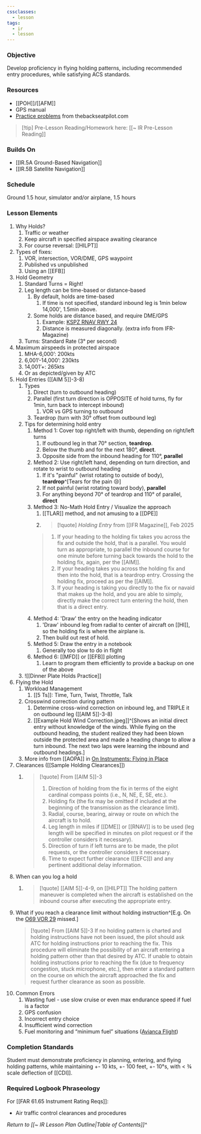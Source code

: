 ```yaml
---
cssclasses:
  - lesson
tags:
  - ir
  - lesson
---
```

### Objective
Develop proficiency in flying holding patterns, including recommended entry procedures, while satisfying ACS standards. 

### Resources
- [[POH]]/[[AFM]]
- GPS manual
- [Practice problems](https://cdn.shopify.com/s/files/1/0556/5101/files/Holding.pdf?1141) from thebackseatpilot.com

> [!tip] Pre-Lesson Reading/Homework here: [[~ IR Pre-Lesson Reading]]

### Builds On
- [[IR.5A Ground-Based Navigation]]
- [[IR.5B Satellite Navigation]]

### Schedule
Ground 1.5 hour, simulator and/or airplane, 1.5 hours 

### Lesson Elements
1. Why Holds?
	1. Traffic or weather
	2. Keep aircraft in specified airspace awaiting clearance
	3. For course reversal: [[HILPT]]
2. Types of fixes:
	1. VOR, intersection, VOR/DME, GPS waypoint
	2. Published vs unpublished
	3. Using an [[EFB]]
3. Hold Geometry
	1. Standard Turns = Right!
	2. Leg length can be time-based or distance-based
		1. By default, holds are time-based
			1. If time is not specified, standard inbound leg is 1min below 14,000', 1.5min above. 
		2. Some holds are distance based, and require DME/GPS
			1. Example: [KSPZ RNAV RWY 24](https://cfijack.com/latest-plate-redirect/?plate=09917r24.PDF)
			2. Distance is measured diagonally. (extra info from IFR-Magazine)
	3. Turns: Standard Rate (3° per second)
4. Maximum airspeeds in protected airspace
	1. MHA-6,000’: 200kts
	2. 6,001’-14,000’: 230kts
	3. 14,001’+: 265kts
	4. Or as depicted/given by ATC
5. Hold Entries ([[AIM 5]]-3-8)
	1. Types
		1. Direct (turn to outbound heading)
		2. Parallel (first turn direction is OPPOSITE of hold turns, fly for 1min, turn back to intercept inbound)
			1. VOR vs GPS turning to outbound
		3. Teardrop (turn with 30° offset from outbound leg)
	2. Tips for determining hold entry
		1. Method 1: Cover top right/left with thumb, depending on right/left turns 
			1. If outbound leg in that 70° section, **teardrop**.
			2. Below the thumb and for the next 180°, **direct**.
			3. Opposite side from the inbound heading for 110°, **parallel**
		2. Method 2: Use right/left hand, depending on turn direction, and rotate to wrist to outbound heading
			1. If it's "painful" (wrist rotating to outside of body), **teardrop**^[Tears for the pain 😢]
			2. If not painful (wrist rotating toward body), **parallel**
			3. For anything beyond 70° of teardrop and 110° of parallel, **direct**
		3. Method 3: No-Math Hold Entry / Visualize the approach
			1. [[TLAR]] method, and not amusing to a [[DPE]]
			2. > [!quote] *Holding Entry* from [[IFR Magazine]], Feb 2025
			> 1. If your heading to the holding fix takes you across the fix and outside the hold, that is a parallel. You would turn as appropriate, to parallel the inbound course for one minute before turning back towards the hold to the holding fix, again, per the [[AIM]].
			> 2. If your heading takes you across the holding fix and then into the hold, that is a teardrop entry. Crossing the holding fix, proceed as per the [[AIM]].
			> 3. If your heading is taking you directly to the fix or navaid that makes up the hold, and you are able to simply, directly make the correct turn entering the hold, then that is a direct entry.
		4. Method 4: 'Draw' the entry on the heading indicator
			1. 'Draw' inbound leg from radial to center of aircraft on [[HI]], so the holding fix is where the airplane is.
			2. Then build out rest of hold.
		5. Method 5: Draw the entry in a notebook
			1. Generally too slow to do in flight
		6. Method 6: [[MFD]] or [[EFB]] plotting
			1. Learn to program them efficiently to provide a backup on one of the above
	3. ![[Dinner Plate Holds Practice]]
6. Flying the Hold
	1. Workload Management
		1. [[5 Ts]]: Time, Turn, Twist, Throttle, Talk 
	2. Crosswind correction during pattern
		1. Determine cross-wind correction on inbound leg, and TRIPLE it on outbound leg ([[AIM 5]]-3-8)
		2. [[Example Hold Wind Correction.jpeg]]^[Shows an initial direct entry without knowledge of the winds. While flying on the outbound heading, the student realized they had been blown outside the protected area and made a heading change to allow a turn inbound. The next two laps were learning the inbound and outbound headings.]
	3. More info from [[AOPA]] in [On Instruments: Flying in Place](https://www.aopa.org/news-and-media/all-news/2020/september/pilot/on-instruments-holding-patterns)
7. Clearances ([[Sample Holding Clearances]])
	1. > [!quote] From [[AIM 5]]-3
		> 1. Direction of holding from the fix in terms of the eight cardinal compass points (i.e., N, NE, E, SE, etc.).
		> 2. Holding fix (the fix may be omitted if included at the beginning of the transmission as the clearance limit).
		> 3. Radial, course, bearing, airway or route on which the aircraft is to hold.
		> 4. Leg length in miles if [[DME]] or [[RNAV]] is to be used (leg length will be specified in minutes on pilot request or if the controller considers it necessary).
		> 5. Direction of turn if left turns are to be made, the pilot requests, or the controller considers it necessary.
		> 6. Time to expect further clearance ([[EFC]]) and any pertinent additional delay information.
8. When can you log a hold
	1. > [!quote] [[AIM 5]]-4-9, on [[HILPT]]
	   > The holding pattern maneuver is completed when the aircraft is established on the inbound course after executing the appropriate entry.
9. What if you reach a clearance limit without holding instruction^[E.g. On the [O69 VOR 29](https://cfijack.com/latest-plate-redirect/?plate=06838V29.PDF) missed.]
	> [!quote] From [[AIM 5]]-3
	> If no holding pattern is charted and holding instructions have not been issued, the pilot should ask ATC for holding instructions prior to reaching the fix. This procedure will eliminate the possibility of an aircraft entering a holding pattern other than that desired by ATC. If unable to obtain holding instructions prior to reaching the fix (due to frequency congestion, stuck microphone, etc.), then enter a standard pattern on the course on which the aircraft approached the fix and request further clearance as soon as possible.
10. Common Errors
	1. Wasting fuel - use slow cruise or even max endurance speed if fuel is a factor
	2. GPS confusion
	3. Incorrect entry choice
	4. Insufficient wind correction
	5. Fuel monitoring and “minimum fuel” situations ([Avianca Flight](https://en.wikipedia.org/wiki/Avianca_Flight_052))


### Completion Standards
Student must demonstrate proficiency in planning, entering, and flying holding patterns, while maintaining +- 10 kts, +- 100 feet, +- 10°s, with < ¾ scale deflection of [[CDI]].

### Required Logbook Phraseology
For [[FAR 61.65 Instrument Rating Reqs]]:
- Air traffic control clearances and procedures


*Return to [[~ IR Lesson Plan Outline|Table of Contents]]^*
